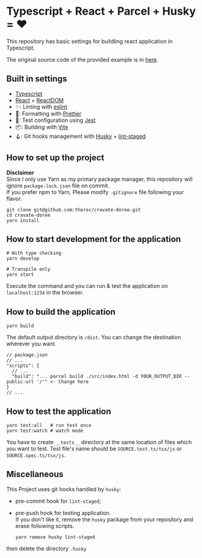 # Typescript + React + Parcel + Husky = ❤️

This repository has basic settings for buildling react application in Typescript.

The original source code of the provided example is in [here](https://kentcdodds.com/blog/compound-components-with-react-hooks).

## Built in settings

- [Typescript](https://www.typescriptlang.org/)
- [React](https://reactjs.org/) + [ReactDOM](https://reactjs.org/docs/react-dom.html)
- ✨: Linting with [eslint](https://eslint.org/)
- 📝: Formatting with [Prettier](https://prettier.io/)
- 🧪: Test configuration using [Jest](https://jestjs.io/)
- 📦: Building with [Vite](https://vitejs.dev/)
- 🪝: Git hooks management with [Husky](https://typicode.github.io/husky/#/) + [lint-staged](https://github.com/okonet/lint-staged)

## How to set up the project

**Disclaimer**  
Since I only use Yarn as my primary package manager, this repository will ignore `package-lock.json` file on commit.  
If you prefer npm to Yarn, Please modify `.gitignore` file following your flavor.

```
git clone git@github.com:thoroc/cravate-doree.git
cd cravate-doree
yarn install
```

## How to start development for the application

    # With type checking
    yarn develop

    # Transpile only
    yarn start

Execute the command and you can run & test the application on `localhost:1234` in the browser.

## How to build the application

    yarn build

The default output directory is `/dist`. You can change the destination wherever you want.

```
// package.json
// ...
"scripts": {
  // ...
  "build": "... parcel build ./src/index.html -d YOUR_OUTPUT_DIR --public-url '/'" <- Change here
}
// ...
```

## How to test the application

    yarn test:all   # run test once
    yarn test:watch # watch mode

You have to create `__tests__` directory at the same location of files which you want to test.
Test file's name should be `SOURCE.test.ts/tsx/js` or `SOURCE.spec.ts/tsx/js`.

## Miscellaneous

This Project uses git hooks handled by `husky`:

- pre-commit hook for `lint-staged`;
- pre-push hook for testing application.  
  If you don't like it, remove the `husky` package from your repository and erase following scripts.

      yarn remove husky lint-staged

then delete the directory `.husky`
